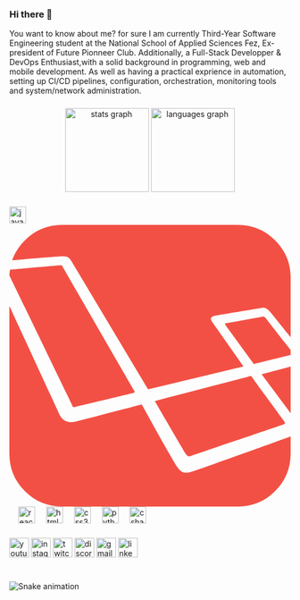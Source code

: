### Hi there 👋

<p align="left">You want to know about me? 
for sure I am currently Third-Year Software Engineering student at the National School of Applied Sciences Fez, Ex-president of Future Pionneer Club. Additionally, a Full-Stack Developper & DevOps Enthusiast,with a solid background in programming, web and mobile development.  As well as having a practical exprience in automation, setting up  CI/CD pipelines, configuration, orchestration, monitoring tools and system/network administration.</p>

###

<div align="center">
  <img src="https://github-readme-stats.vercel.app/api?username=maurodesouza&hide_title=false&hide_rank=false&show_icons=true&include_all_commits=true&count_private=true&disable_animations=false&theme=dracula&locale=en&hide_border=false" height="150" alt="stats graph"  />
  <img src="https://github-readme-stats.vercel.app/api/top-langs?username=maurodesouza&locale=en&hide_title=false&layout=compact&card_width=320&langs_count=5&theme=dracula&hide_border=false" height="150" alt="languages graph"  />
</div>

###


###

<div align="left">
  <img src="https://cdn.jsdelivr.net/gh/devicons/devicon/icons/javascript/javascript-original.svg" height="30" alt="javascript logo"  />
  <img width="12" />
  <svg viewBox="0 0 16 16" version="1.1" xmlns="http://www.w3.org/2000/svg" xmlns:xlink="http://www.w3.org/1999/xlink">
    <path d="M10.0277917,13 C9.90279169,12.8194583 8.27604169,10.0041667 8.27604169,10.0041667 L13.576375,8.625 C13.7083333,8.58333331 13.75,8.55554169 13.8333333,8.6875 C13.9166667,8.81945831 15.583375,11.0832917 15.6319583,11.1597083 C15.6805417,11.236125 15.729125,11.28475 15.576375,11.3402917 C15.423625,11.3958333 10.4235833,13.0833333 10.326375,13.125 C10.2291667,13.1666667 10.1527917,13.1805417 10.0277917,13 Z M16,10.6947083 C15.503125,10.0252917 14.800875,9.08475 14.3517083,8.48375 C14.6494583,8.40454169 15.4036667,8.20370831 16,8.04479169 L16,10.6947083 Z M14.3465833,5.22008333 C14.4282917,5.20154167 14.4989167,5.17925 14.5991667,5.31670833 C14.6824583,5.43083333 15.64625,6.652125 16,7.10070831 L16,7.389875 C15.9907917,7.39216669 15.981375,7.39441669 15.97175,7.39654169 C15.852875,7.42254169 13.9067083,7.905375 13.9067083,7.905375 L12.315,5.72145833 C12.2704167,5.65833333 12.2332917,5.59516667 12.3447083,5.58033333 C12.456125,5.5655 14.264875,5.238625 14.3465833,5.22008333 Z M2.966,1.789625 C2.691875,1.80208333 1.14041667,1.927875 0.160541667,2.008375 C0.304083333,1.59295833 0.543625,1.21679167 0.880208331,0.880208331 C1.467,0.293416667 2.173625,0 3,0 L13,0 C13.826375,0 14.533,0.293416667 15.1197917,0.880208331 C15.7065833,1.467 16,2.173625 16,3 L16,6.38075 C15.5284583,5.79420833 15.0259167,5.16845833 14.8777083,4.98983333 C14.5880417,4.64070833 14.446875,4.70383333 14.2685833,4.72983333 C14.0902917,4.75583333 12.0104583,5.10495833 11.7690417,5.14579167 C11.527625,5.186625 11.375375,5.28320833 11.5239167,5.49120833 C11.6560417,5.67616667 13.0233333,7.614625 13.3245,8.04154169 L7.88866669,9.34375 L3.5655,2.116125 C3.39341667,1.86095833 3.35766667,1.77183333 2.966,1.789625 Z M10.5180417,13.97275 C10.826875,13.8791667 14.7724583,12.4626667 16,12.0136667 L16,13 C16,13.8264167 15.7065833,14.5329583 15.1197917,15.1197917 C14.533,15.7065833 13.826375,16 13,16 L3,16 C2.173625,16 1.467,15.7065833 0.880208331,15.1197917 C0.293416667,14.5329583 0,13.8264167 0,13 L0,4.60316667 C1.08058333,6.94745831 2.77516667,10.6010417 2.84175,10.7508333 C2.93670833,10.9644583 3.18354167,11.311 3.76158333,11.172125 C4.35379167,11.0298333 6.4075,10.4938333 7.52966669,10.1999167 C8.122625,11.2736667 9.33191669,13.4517917 9.55554169,13.763875 C9.854125,14.1805417 10.0596667,14.111625 10.5180417,13.97275 Z M3.77575,10.3305 C3.61329167,10.367625 3.61333333,10.3490417 3.59475,10.2933333 C3.57766667,10.2421667 0.533208333,3.96329167 0.00275,2.877375 C0.00683333331,2.76404167 0.016125,2.652875 0.0315416667,2.54420833 C0.554083333,2.50054167 2.811,2.29916667 2.90020833,2.29445833 C3.00025,2.28920833 2.98975,2.31025 3.02658333,2.37345833 C3.02658333,2.37345833 7.01529169,9.25841669 7.08491669,9.37904169 C7.15454169,9.49966669 7.11279169,9.53683331 7.04779169,9.55075 C6.98279169,9.56466669 3.93820833,10.2933333 3.77575,10.3305 Z" fill="#F35045"></path>
</svg>
  <img width="12" />
  <img src="https://cdn.jsdelivr.net/gh/devicons/devicon/icons/react/react-original.svg" height="30" alt="react logo"  />
  <img width="12" />
  <img src="https://cdn.jsdelivr.net/gh/devicons/devicon/icons/html5/html5-original.svg" height="30" alt="html5 logo"  />
  <img width="12" />
  <img src="https://cdn.jsdelivr.net/gh/devicons/devicon/icons/css3/css3-original.svg" height="30" alt="css3 logo"  />
  <img width="12" />
  <img src="https://cdn.jsdelivr.net/gh/devicons/devicon/icons/python/python-original.svg" height="30" alt="python logo"  />
  <img width="12" />
  <img src="https://cdn.jsdelivr.net/gh/devicons/devicon/icons/csharp/csharp-original.svg" height="30" alt="csharp logo"  />
</div>

###

<div align="left">
  <img src="https://img.shields.io/static/v1?message=Youtube&logo=youtube&label=&color=FF0000&logoColor=white&labelColor=&style=for-the-badge" height="35" alt="youtube logo"  />
  <img src="https://img.shields.io/static/v1?message=Instagram&logo=instagram&label=&color=E4405F&logoColor=white&labelColor=&style=for-the-badge" height="35" alt="instagram logo"  />
  <img src="https://img.shields.io/static/v1?message=Twitch&logo=twitch&label=&color=9146FF&logoColor=white&labelColor=&style=for-the-badge" height="35" alt="twitch logo"  />
  <img src="https://img.shields.io/static/v1?message=Discord&logo=discord&label=&color=7289DA&logoColor=white&labelColor=&style=for-the-badge" height="35" alt="discord logo"  />
  <img src="https://img.shields.io/static/v1?message=Gmail&logo=gmail&label=&color=D14836&logoColor=white&labelColor=&style=for-the-badge" height="35" alt="gmail logo"  />
  <img src="https://img.shields.io/static/v1?message=LinkedIn&logo=linkedin&label=&color=0077B5&logoColor=white&labelColor=&style=for-the-badge" height="35" alt="linkedin logo"  />
</div>

###

<br clear="both">

<img src="https://raw.githubusercontent.com/maurodesouza/maurodesouza/output/snake.svg" alt="Snake animation" />

###


<!--
**ALGHARRASS-AYOUB/ALGHARRASS-AYOUB** is a ✨ _special_ ✨ repository because its `README.md` (this file) appears on your GitHub profile.

Here are some ideas to get you started:

- 🔭 I’m currently working on ...
- 🌱 I’m currently learning ...
- 👯 I’m looking to collaborate on ...
- 🤔 I’m looking for help with ...
- 💬 Ask me about ...
- 📫 How to reach me: ...
- 😄 Pronouns: ...
- ⚡ Fun fact: ...
-->
